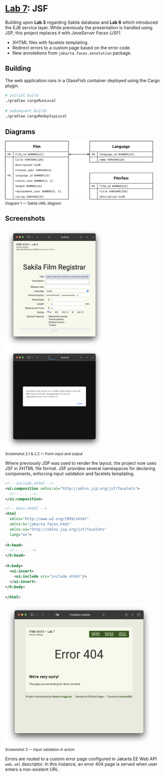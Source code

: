 # [Lab 7](https://github.com/hanggrian/IIT-ITM515/blob/assets/assignments/hw7.pdf): JSF

Building upon **Lab 3** regarding Sakila database and **Lab 6** which introduced
the EJB service layer. While previously the presentation is handled using JSP,
this project replaces it with *JavaServer Faces (JSF).*

- XHTML files with facelets templating.
- Redirect errors to a custom page based on the error code.
- New annotations from `jakarta.faces.annotation` package.

## Building

The web application runs in a GlassFish container deployed using the Cargo
plugin.

```sh
# initial build
./gradlew cargoRunLocal

# subsequent builds
./gradlew cargoRedeployLocal
```

## Diagrams

<img width="480" src="https://github.com/hanggrian/IIT-ITM515/raw/assets/assignments/hw6/diagram1.svg"><br><small>Diagram 1 &mdash; Sakila UML diagram</small>

## Screenshots

<img width="320" src="https://github.com/hanggrian/IIT-ITM515/raw/assets/assignments/hw3/screenshot2_1.png">
<img width="320" src="https://github.com/hanggrian/IIT-ITM515/raw/assets/assignments/hw3/screenshot3_1.png"><br><small>Screenshot 2.1 & 2.2 &mdash; Form input and output</small>

Where previously JSP was used to render the layout, the project now uses JSF
in XHTML file format. JSF provides several namespaces for declaring components,
enforcing input validation and facelets templating.

```xml
<!-- include.xhtml -->
<ui:composition xmlns:ui="http://xmlns.jcp.org/jsf/facelets">
  <!-- ... -->
</ui:composition>
```

```xml
<!-- main.xhtml -->
<html
  xmlns="http://www.w3.org/1999/xhtml"
  xmlns:h="jakarta.faces.html"
  xmlns:ui="http://xmlns.jcp.org/jsf/facelets"
  lang="en">

<h:head>
  <!-- ... -->
</h:head>

<h:body>
  <ui:insert>
    <ui:include src="include.xhtml"/>
  </ui:insert>
</h:body>

</html>
```

<img width="480" src="https://github.com/hanggrian/IIT-ITM515/raw/assets/assignments/hw7/screenshot1.png"><br><small>Screenshot 3 &mdash; Input validation in action</small>

Errors are routed to a custom error page configured in Jakarta EE Web API
`web.xml` descriptor. In this instance, an error 404 page is served when user
enters a non-existent URL.
